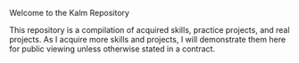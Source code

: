 Welcome to the Kalm Repository

This repository is a compilation of acquired skills, practice projects, and real projects.
As I acquire more skills and projects, I will demonstrate them here for public viewing unless otherwise stated in a contract. 
